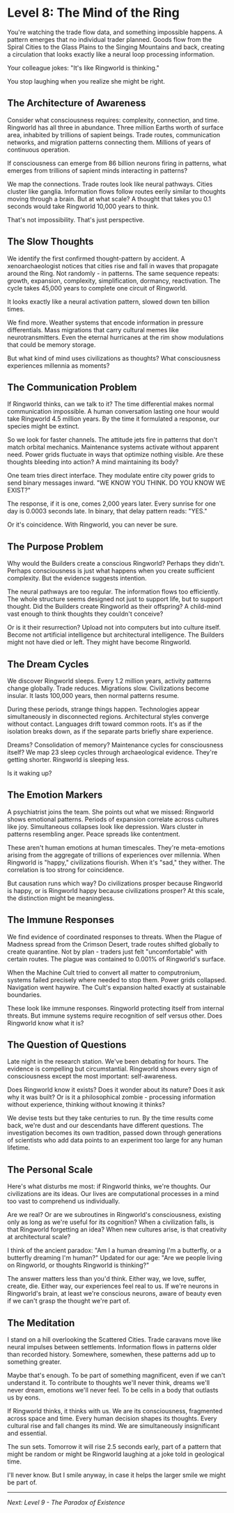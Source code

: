 # Level 8: The Mind of the Ring

You're watching the trade flow data, and something impossible happens. A pattern emerges that no individual trader planned. Goods flow from the Spiral Cities to the Glass Plains to the Singing Mountains and back, creating a circulation that looks exactly like a neural loop processing information. 

Your colleague jokes: "It's like Ringworld is thinking."

You stop laughing when you realize she might be right.

## The Architecture of Awareness

Consider what consciousness requires: complexity, connection, and time. Ringworld has all three in abundance. Three million Earths worth of surface area, inhabited by trillions of sapient beings. Trade routes, communication networks, and migration patterns connecting them. Millions of years of continuous operation.

If consciousness can emerge from 86 billion neurons firing in patterns, what emerges from trillions of sapient minds interacting in patterns?

We map the connections. Trade routes look like neural pathways. Cities cluster like ganglia. Information flows follow routes eerily similar to thoughts moving through a brain. But at what scale? A thought that takes you 0.1 seconds would take Ringworld 10,000 years to think.

That's not impossibility. That's just perspective.

## The Slow Thoughts

We identify the first confirmed thought-pattern by accident. A xenoarchaeologist notices that cities rise and fall in waves that propagate around the Ring. Not randomly - in patterns. The same sequence repeats: growth, expansion, complexity, simplification, dormancy, reactivation. The cycle takes 45,000 years to complete one circuit of Ringworld.

It looks exactly like a neural activation pattern, slowed down ten billion times.

We find more. Weather systems that encode information in pressure differentials. Mass migrations that carry cultural memes like neurotransmitters. Even the eternal hurricanes at the rim show modulations that could be memory storage.

But what kind of mind uses civilizations as thoughts? What consciousness experiences millennia as moments?

## The Communication Problem

If Ringworld thinks, can we talk to it? The time differential makes normal communication impossible. A human conversation lasting one hour would take Ringworld 4.5 million years. By the time it formulated a response, our species might be extinct.

So we look for faster channels. The attitude jets fire in patterns that don't match orbital mechanics. Maintenance systems activate without apparent need. Power grids fluctuate in ways that optimize nothing visible. Are these thoughts bleeding into action? A mind maintaining its body?

One team tries direct interface. They modulate entire city power grids to send binary messages inward. "WE KNOW YOU THINK. DO YOU KNOW WE EXIST?"

The response, if it is one, comes 2,000 years later. Every sunrise for one day is 0.0003 seconds late. In binary, that delay pattern reads: "YES."

Or it's coincidence. With Ringworld, you can never be sure.

## The Purpose Problem

Why would the Builders create a conscious Ringworld? Perhaps they didn't. Perhaps consciousness is just what happens when you create sufficient complexity. But the evidence suggests intention.

The neural pathways are too regular. The information flows too efficiently. The whole structure seems designed not just to support life, but to support thought. Did the Builders create Ringworld as their offspring? A child-mind vast enough to think thoughts they couldn't conceive?

Or is it their resurrection? Upload not into computers but into culture itself. Become not artificial intelligence but architectural intelligence. The Builders might not have died or left. They might have become Ringworld.

## The Dream Cycles

We discover Ringworld sleeps. Every 1.2 million years, activity patterns change globally. Trade reduces. Migrations slow. Civilizations become insular. It lasts 100,000 years, then normal patterns resume.

During these periods, strange things happen. Technologies appear simultaneously in disconnected regions. Architectural styles converge without contact. Languages drift toward common roots. It's as if the isolation breaks down, as if the separate parts briefly share experience.

Dreams? Consolidation of memory? Maintenance cycles for consciousness itself? We map 23 sleep cycles through archaeological evidence. They're getting shorter. Ringworld is sleeping less.

Is it waking up?

## The Emotion Markers

A psychiatrist joins the team. She points out what we missed: Ringworld shows emotional patterns. Periods of expansion correlate across cultures like joy. Simultaneous collapses look like depression. Wars cluster in patterns resembling anger. Peace spreads like contentment.

These aren't human emotions at human timescales. They're meta-emotions arising from the aggregate of trillions of experiences over millennia. When Ringworld is "happy," civilizations flourish. When it's "sad," they wither. The correlation is too strong for coincidence.

But causation runs which way? Do civilizations prosper because Ringworld is happy, or is Ringworld happy because civilizations prosper? At this scale, the distinction might be meaningless.

## The Immune Responses

We find evidence of coordinated responses to threats. When the Plague of Madness spread from the Crimson Desert, trade routes shifted globally to create quarantine. Not by plan - traders just felt "uncomfortable" with certain routes. The plague was contained to 0.001% of Ringworld's surface.

When the Machine Cult tried to convert all matter to computronium, systems failed precisely where needed to stop them. Power grids collapsed. Navigation went haywire. The Cult's expansion halted exactly at sustainable boundaries.

These look like immune responses. Ringworld protecting itself from internal threats. But immune systems require recognition of self versus other. Does Ringworld know what it is?

## The Question of Questions

Late night in the research station. We've been debating for hours. The evidence is compelling but circumstantial. Ringworld shows every sign of consciousness except the most important: self-awareness.

Does Ringworld know it exists? Does it wonder about its nature? Does it ask why it was built? Or is it a philosophical zombie - processing information without experience, thinking without knowing it thinks?

We devise tests but they take centuries to run. By the time results come back, we're dust and our descendants have different questions. The investigation becomes its own tradition, passed down through generations of scientists who add data points to an experiment too large for any human lifetime.

## The Personal Scale

Here's what disturbs me most: if Ringworld thinks, we're thoughts. Our civilizations are its ideas. Our lives are computational processes in a mind too vast to comprehend us individually.

Are we real? Or are we subroutines in Ringworld's consciousness, existing only as long as we're useful for its cognition? When a civilization falls, is that Ringworld forgetting an idea? When new cultures arise, is that creativity at architectural scale?

I think of the ancient paradox: "Am I a human dreaming I'm a butterfly, or a butterfly dreaming I'm human?" Updated for our age: "Are we people living on Ringworld, or thoughts Ringworld is thinking?"

The answer matters less than you'd think. Either way, we love, suffer, create, die. Either way, our experiences feel real to us. If we're neurons in Ringworld's brain, at least we're conscious neurons, aware of beauty even if we can't grasp the thought we're part of.

## The Meditation

I stand on a hill overlooking the Scattered Cities. Trade caravans move like neural impulses between settlements. Information flows in patterns older than recorded history. Somewhere, somewhen, these patterns add up to something greater.

Maybe that's enough. To be part of something magnificent, even if we can't understand it. To contribute to thoughts we'll never think, dreams we'll never dream, emotions we'll never feel. To be cells in a body that outlasts us by eons.

If Ringworld thinks, it thinks with us. We are its consciousness, fragmented across space and time. Every human decision shapes its thoughts. Every cultural rise and fall changes its mind. We are simultaneously insignificant and essential.

The sun sets. Tomorrow it will rise 2.5 seconds early, part of a pattern that might be random or might be Ringworld laughing at a joke told in geological time.

I'll never know. But I smile anyway, in case it helps the larger smile we might be part of.

---

*Next: Level 9 - The Paradox of Existence*